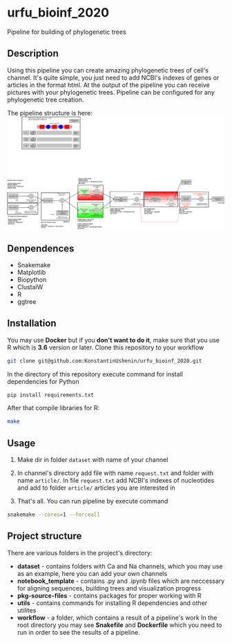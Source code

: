    # urfu_bioinf_2020
Pipeline for building of phylogenetic trees

## Description
Using this pipeline you can create amazing phylogenetic trees of 
cell's channel. It's quite simple, you just need to add NCBI's indexes of 
genes or articles in the format html. At the output of the pipeline you 
can receive pictures with your phylogenetic trees. 
Pipeline can be configured for any phylogenetic tree creation.  

The pipeline structure is here:
<img src="./Component_1.svg">
## Denpendences
* Snakemake
* Matplotlib
* Biopython
* ClustalW
*  R
*  ggtree

## Installation

You may use **Docker** but if you **don't want to do it**, make sure that you use R  which is **3.6** version or later.
Clone this repository to your workflow
```sh
git clone git@github.com:KonstantinUshenin/urfu_bioinf_2020.git
```

In the directory of this repository execute command for install
dependencies for Python
```sh
pip install requirements.txt
```
After that compile libraries for R:
```sh
make
```

## Usage

1. Make dir in folder `dataset` with name of your channel

2. In channel's directory add file with name `request.txt` and folder 
with name `article/`. In file `request.txt` add NCBI's indexes of nucleotides
and add to folder `article/` articles you are interested in

3.  That's all. You can run pipeline by execute command


```sh
snakemake --cores=1 --forceall
```

## Project structure

There are various folders in the project's directory:
* **dataset** - contains folders with Ca and Na channels, which you may use as an example, here you can add your own channels
* **notebook_template** - contains .py and .ipynb files which are neccessary for aligning sequences, building trees and visualization progress
* **pkg-source-files** - contains packages for proper working with R
* **utils** - contains commands for installing R dependencies and other utilites
* **workflow** - a folder, which contains a result of a pipeline's work
In the root directory you may see **Snakefile** and **Dockerfile** which you need to run in order to see the results of a pipeline.

